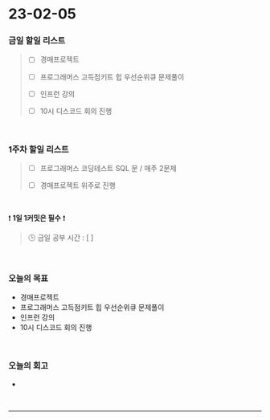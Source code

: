 # 23-02-05
### 금일 할일 리스트
> - [ ]  경매프로젝트
>
> - [ ]  프로그래머스 고득점키트 힙 우선순위큐 문제풀이
>
> - [ ]  인프런 강의
>
> - [ ]  10시 디스코드 회의 진행


<br/>

### 1주차 할일 리스트  

> - [ ]  프로그래머스 코딩테스트 SQL 문 / 매주 2문제  
>
> - [ ]  경매프로젝트 위주로 진행

<br/>

❗ **1일 1커밋은 필수** ❗
> 🕒 금일 공부 시간 : [  ]
  
<br/>

### 오늘의 목표
- 경매프로젝트
- 프로그래머스 고득점키트 힙 우선순위큐 문제풀이
- 인프런 강의
- 10시 디스코드 회의 진행

<br>

### 오늘의 회고
- 

<br/>

------------  